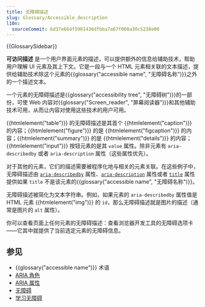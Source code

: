 ```yaml
---
title: 无障碍描述
slug: Glossary/Accessible_description
l10n:
  sourceCommit: 6d37e664f5981436dfbba7a67f008a30c5238e00
---
```


{{GlossarySidebar}}

**可访问描述** 是一个用户界面元素的描述，可以提供额外的信息给辅助技术，帮助用户理解 UI 元素及其上下文。它是一段与一个 HTML 元素相关联的文本描述，提供给辅助技术除这个元素的{{glossary("accessible name", "无障碍名称")}}之外的一个描述文本。

一个元素的无障碍描述是{{glossary("accessibility tree", "无障碍树")}}的一部份，可使 Web 内容对{{glossary("Screen_reader", "屏幕阅读器")}}和其他辅助技术可用，从而让内容对使用这些技术的用户可用。

{{htmlelement("table")}} 的无障碍描述是其首个 {{htmlelement("caption")}} 的内容；{{htmlelement("figure")}} 的是 {{htmlelement("figcaption")}} 的内容；{{htmlelement("summary")}} 的是 {{htmlelement("details")}} 的内容；{{htmlelement("input")}} 按钮元素的是其 `value` 属性。除非元素有 `aria-describedby` 或者 `aria-description` 属性（这些属性优先）。

对于其他的元素，它们的描述需要被程序化地与相关的元素关联。在这些例子中，无障碍描述由 [`aria-describedby`](/zh-CN/docs/Web/Accessibility/ARIA/Attributes/aria-describedby) 属性、[`aria-description`](/zh-CN/docs/Web/Accessibility/ARIA/Attributes/aria-description) 属性或者 [`title`](/zh-CN/docs/Web/HTML/Global_attributes#title) 属性提供如果 `title` 不是该元素的{{glossary("accessible name", "无障碍名称")}}。

无障碍描述被简化为文本字符串。例如，如果元素的 `aria-describedby` 属性值是 HTML 元素 {{htmlelement("img")}} 的 `id`，那么无障碍描述就是图片的描述（通常是图片的 `alt` 属性）。

你可以查看页面上任何元素的无障碍描述：查看浏览器开发工具的无障碍选项卡——它其中就提供了当前选定元素的无障碍信息。

## 参见

- {{glossary("accessible name")}} 术语
- [ARIA 角色](/zh-CN/docs/Web/Accessibility/ARIA/Roles)
- [ARIA 属性](/zh-CN/docs/Web/Accessibility/ARIA/Attributes)
- [无障碍](/zh-CN/docs/Web/Accessibility)
- [学习无障碍](/zh-CN/docs/Learn/Accessibility)